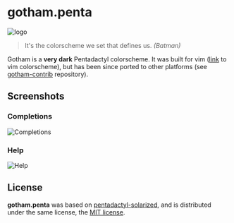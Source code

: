 gotham.penta
============

![logo][logo]


> It's the colorscheme we set that defines us. *(Batman)*

Gotham is a **very dark** Pentadactyl colorscheme. It was built for vim
([link][vim-gotham] to vim colorscheme), but has been since ported to other
platforms (see [gotham-contrib][gotham-contrib] repository).

## Screenshots

### Completions
![Completions][shot-completions]

### Help
![Help][shot-help]

## License

**gotham.penta** was based on [pentadactyl-solarized][solarized], and is
distributed under the same license, the [MIT license][license].


[logo]: https://i.imgur.com/FDLEzHC.png "Logo"
[shot-completions]: https://i.imgur.com/6aQbOfi.png "Completions"
[shot-help]: https://i.imgur.com/MLwkW3b.png "Help"
[license]: LICENSE.txt

[vim-gotham]: https://github.com/whatyouhide/vim-gotham
[gotham-contrib]: https://github.com/whatyouhide/gotham-contrib
[solarized]: https://github.com/claytron/pentadactyl-solarized
